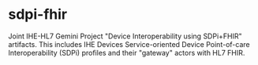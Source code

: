 # sdpi-fhir
Joint IHE-HL7 Gemini Project "Device Interoperability using SDPi+FHIR" artifacts.  This includes IHE Devices Service-oriented Device Point-of-care Interoperability (SDPi) profiles and their "gateway" actors with HL7 FHIR.
